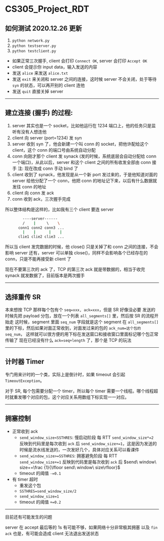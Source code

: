 # CS305_Project_RDT

## 如何测试 2020.12.26 更新

1. `python network.py`
2. `python testserver.py`
3. `python testclient.py`

* 如果正常三次握手, client 会打印 `Connect OK`, server 会打印 `Accept OK`
* client 会提示你 input data，输入发送的内容
* 发送 `alice` 来发送 `alice.txt`
* 发送 `exit` 来关闭和 server 之间的连接，这时候 server 不会关闭，处于等待 `syn` 的状态，可以再开别的 client 连他
* 发送 `quit` 直接关掉 server
  
---

## 建立连接 (握手) 的过程:

1. server 其实也是一个 socket，比如他运行在 1234 端口上，他的任务只是监听有没有人想连他
2. client 向 server (port=1234) 发 syn
3. server 收到 syn 了，他会新建一个叫 conn 的 socket，把他许配给这个 client，这个 conn 的端口号由系统自动分配
4. conn 向刚才那个 client 发 synack (发的时候，系统底层会自动分配给 conn 一个端口)，从此以后，server 和这个 client 之间的所有收发全部由 conn 接手
   注: 现在改成 conn 手动 bind 了
5. client 收到了 synack，他发现是从一个新 port 发过来的，于是他知道对面的 server 给他分配了一个 conn，他把 conn 的地址记下来，以后有什么数据就发往 conn 的地址
6. client 向 conn 发 ack
7. conn 收到 ack，三次握手完成

所以整体结构是这样的，比如我有三个 client 要连 server

```bash
        ----server------
        /    |     \    \
      conn1 conn2 conn3 ...
        |    |      |    |
      clie1 clie2 clie3 ...
```

所以当 client 发完数据的时候，他 close() 只是关掉了和 conn 之间的连接，不会影响 server
还有，server 可以单独 close()，同样不会影响各个已经存在的 conn，只是不能再接受新 client 了

现在不要第三次的 ack 了，TCP 的第三次 ack 就是带数据的，相当于收完 synack 就发数据了，目前版本是两次握手

---

## 选择重传 SR

本来想按 TCP 那样每个包有个 `seq=xxx, ack=xxx`，但是 SR 好像没必要
发送的时候先把 payload 分包，放在一个列表 `all_segments[]` 里，然后按 SR 的流程开始走
这时候，segment 里面 `seq_num` 字段就是这个 segment 在 `all_segments[]` 里的下标，然后如果对面正常收到，对面发过来的包的 `ack_num=这个包的seq_num`，
这样就可以很方便的用下标在发送窗口和接收窗口里面标记哪个包正常传输了
现在已经没有什么 `ack=seq+length` 了，那个是 TCP 的玩法

---

## 计时器 Timer

专门用来计时的一个类，实际上是倒计时，如果 timeout 会引起 `TimeoutException`。

对于 SR, 每个包需要分配一个 timer，所以每个 timer 需要一个线程。哪个线程超时就重发哪个对应的包，这个对应关系用数组下标实现一一对应。

---

## 拥塞控制

* 正常收到 ack
  * `send_window_size<SSTHRES`: 慢启动阶段
    每 RTT `send_window_size*=2`
    反映到代码里是每次收到 `ack` 后 `send_window_size+=1`，这是因为发送的时候是流水线发送的，一次发好几个，具体对应关系可以看课件
  * `send_window_size>=SSTHRES`: 拥塞避免阶段
    每 RTT `send_window_size+=1`
    反映到代码里是每次收到 `ack` 后 $send\ window\ size+=\frac {1}{\lfloor send\ window\ size\rfloor}$
  * timeout 的阈值 `-=0.1`
* 有 timer 超时
  * 重发这个包
  * `SSTHRES=send_window_size/2`
  * `send_window_size=1`
  * timeout 的阈值 `+=0.2`

---

目前还有可能发生的问题

server 在 accept 最后等的 1s 有可能不够，如果网络十分非常极其拥塞
以及 `fin ack` 也是，有可能会造成 client 无法退出发送状态